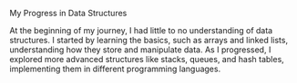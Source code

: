 My Progress in Data Structures

At the beginning of my journey, I had little to no understanding of data structures. I started by learning the basics, such as arrays and linked lists, understanding how they store and manipulate data. As I progressed, I explored more advanced structures like stacks, queues, and hash tables, implementing them in different programming languages.
